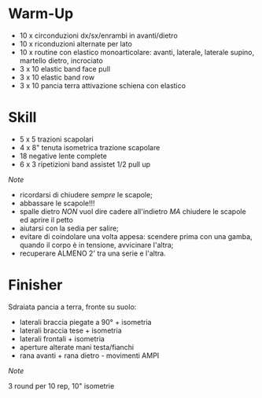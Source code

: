 # Warm-Up

 * 10 x circonduzioni dx/sx/enrambi in avanti/dietro
 * 10 x riconduzioni alternate per lato
 * 10 x routine con elastico monoarticolare: avanti, laterale, laterale supino, martello dietro, incrociato
 * 3 x 10 elastic band face pull
 * 3 x 10 elastic band row
 * 3 x 10 pancia terra attivazione schiena con elastico

# Skill

 * 5 x 5 trazioni scapolari
 * 4 x 8" tenuta isometrica trazione scapolare
 * 18 negative lente complete
 * 6 x 3 ripetizioni band assistet 1/2 pull up

*Note*

 * ricordarsi di chiudere _sempre_ le scapole;
 * abbassare le scapole!!!
 * spalle dietro _NON_ vuol dire cadere all'indietro _MA_ chiudere le scapole ed aprire il petto
 * aiutarsi con la sedia per salire;
 * evitare di coindolare una volta appesa: scendere prima con una gamba, quando il corpo è in tensione, avvicinare l'altra;
 * recuperare ALMENO 2' tra una serie e l'altra.

# Finisher

Sdraiata pancia a terra, fronte su suolo:

* laterali braccia piegate a 90° + isometria
* laterali braccia tese + isometria
* laterali frontali + isometria
* aperture alterate mani testa/fianchi
* rana avanti + rana dietro - movimenti AMPI

*Note*

3 round per 10 rep, 10" isometrie
